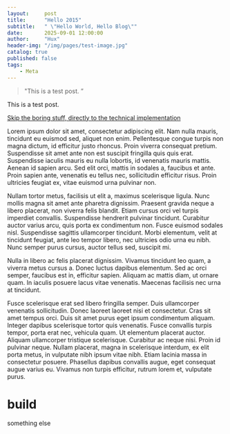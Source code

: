```yaml
---
layout:     post
title:      "Hello 2015"
subtitle:   " \"Hello World, Hello Blog\""
date:       2025-09-01 12:00:00
author:     "Hux"
header-img: "/img/pages/test-image.jpg"
catalog: true
published: false
tags:
    - Meta
---
```


> "This is a test post. ”


This is a test post.

[Skip the boring stuff, directly to the technical implementation](#build) 

Lorem ipsum dolor sit amet, consectetur adipiscing elit. Nam nulla mauris, tincidunt eu euismod sed, aliquet non enim. Pellentesque congue turpis non magna dictum, id efficitur justo rhoncus. Proin viverra consequat pretium. Suspendisse sit amet ante non est suscipit fringilla quis quis erat. Suspendisse iaculis mauris eu nulla lobortis, id venenatis mauris mattis. Aenean id sapien arcu. Sed elit orci, mattis in sodales a, faucibus et ante. Proin sapien ante, venenatis eu tellus nec, sollicitudin efficitur risus. Proin ultricies feugiat ex, vitae euismod urna pulvinar non.

Nullam tortor metus, facilisis ut elit a, maximus scelerisque ligula. Nunc mollis magna sit amet ante pharetra dignissim. Praesent gravida neque a libero placerat, non viverra felis blandit. Etiam cursus orci vel turpis imperdiet convallis. Suspendisse hendrerit pulvinar tincidunt. Curabitur auctor varius arcu, quis porta ex condimentum non. Fusce euismod sodales nisl. Suspendisse sagittis ullamcorper tincidunt. Morbi elementum, velit at tincidunt feugiat, ante leo tempor libero, nec ultricies odio urna eu nibh. Nunc semper purus cursus, auctor tellus sed, suscipit mi.

Nulla in libero ac felis placerat dignissim. Vivamus tincidunt leo quam, a viverra metus cursus a. Donec luctus dapibus elementum. Sed ac orci semper, faucibus est in, efficitur sapien. Aliquam ac mattis diam, ut ornare quam. In iaculis posuere lacus vitae venenatis. Maecenas facilisis nec urna at tincidunt.

Fusce scelerisque erat sed libero fringilla semper. Duis ullamcorper venenatis sollicitudin. Donec laoreet laoreet nisi et consectetur. Cras sit amet tempus orci. Duis sit amet purus eget ipsum condimentum aliquam. Integer dapibus scelerisque tortor quis venenatis. Fusce convallis turpis tempor, porta erat nec, vehicula quam. Ut elementum placerat auctor. Aliquam ullamcorper tristique scelerisque. Curabitur ac neque nisi. Proin id pulvinar neque. Nullam placerat, magna in scelerisque interdum, ex elit porta metus, in vulputate nibh ipsum vitae nibh. Etiam lacinia massa in consectetur posuere. Phasellus dapibus convallis augue, eget consequat augue varius eu. Vivamus non turpis efficitur, rutrum lorem et, vulputate purus.


# build


something else


